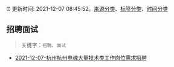 :alarm_clock: 更新时间: 2021-12-07 08:45:52。[来源分类](../README.md)、[标签分类](../TAGS.md)、[时间分类](../TIMELINE.md)

## 招聘面试


> 关键字：`招聘`、`面试`



- [2021-12-07-杭州杭州电魂大量技术类工作岗位需求招聘](https://www.v2ex.com/t/820624) 